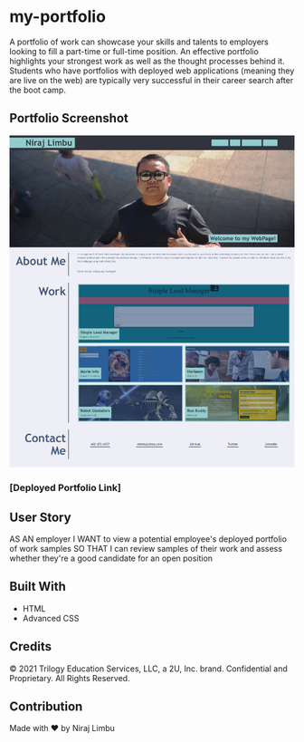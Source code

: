 # my-portfolio
A portfolio of work can showcase your skills and talents to employers looking to fill a part-time or full-time position. An effective portfolio highlights your strongest work as well as the thought processes behind it. Students who have portfolios with deployed web applications (meaning they are live on the web) are typically very successful in their career search after the boot camp.

## Portfolio Screenshot

![screenshot](/assets/images/home.png)

### [Deployed Portfolio Link]

## User Story

AS AN employer
I WANT to view a potential employee's deployed portfolio of work samples
SO THAT I can review samples of their work and assess whether they're a good candidate for an open position

## Built With

- HTML
- Advanced CSS

## Credits

© 2021 Trilogy Education Services, LLC, a 2U, Inc. brand. Confidential and Proprietary. All Rights Reserved.

## Contribution

Made with ❤️ by Niraj Limbu
